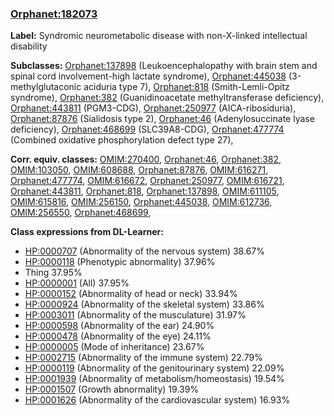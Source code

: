 
### [Orphanet:182073](http://www.orpha.net/ORDO/Orphanet_182073)
**Label:** Syndromic neurometabolic disease with non-X-linked intellectual disability

**Subclasses:** [Orphanet:137898](http://www.orpha.net/ORDO/Orphanet_137898) (Leukoencephalopathy with brain stem and spinal cord involvement-high lactate syndrome), [Orphanet:445038](http://www.orpha.net/ORDO/Orphanet_445038) (3-methylglutaconic aciduria type 7), [Orphanet:818](http://www.orpha.net/ORDO/Orphanet_818) (Smith-Lemli-Opitz syndrome), [Orphanet:382](http://www.orpha.net/ORDO/Orphanet_382) (Guanidinoacetate methyltransferase deficiency), [Orphanet:443811](http://www.orpha.net/ORDO/Orphanet_443811) (PGM3-CDG), [Orphanet:250977](http://www.orpha.net/ORDO/Orphanet_250977) (AICA-ribosiduria), [Orphanet:87876](http://www.orpha.net/ORDO/Orphanet_87876) (Sialidosis type 2), [Orphanet:46](http://www.orpha.net/ORDO/Orphanet_46) (Adenylosuccinate lyase deficiency), [Orphanet:468699](http://www.orpha.net/ORDO/Orphanet_468699) (SLC39A8-CDG), [Orphanet:477774](http://www.orpha.net/ORDO/Orphanet_477774) (Combined oxidative phosphorylation defect type 27), 

**Corr. equiv. classes:** [OMIM:270400](http://purl.obolibrary.org/obo/OMIM_270400), [Orphanet:46](http://www.orpha.net/ORDO/Orphanet_46), [Orphanet:382](http://www.orpha.net/ORDO/Orphanet_382), [OMIM:103050](http://purl.obolibrary.org/obo/OMIM_103050), [OMIM:608688](http://purl.obolibrary.org/obo/OMIM_608688), [Orphanet:87876](http://www.orpha.net/ORDO/Orphanet_87876), [OMIM:616271](http://purl.obolibrary.org/obo/OMIM_616271), [Orphanet:477774](http://www.orpha.net/ORDO/Orphanet_477774), [OMIM:616672](http://purl.obolibrary.org/obo/OMIM_616672), [Orphanet:250977](http://www.orpha.net/ORDO/Orphanet_250977), [OMIM:616721](http://purl.obolibrary.org/obo/OMIM_616721), [Orphanet:443811](http://www.orpha.net/ORDO/Orphanet_443811), [Orphanet:818](http://www.orpha.net/ORDO/Orphanet_818), [Orphanet:137898](http://www.orpha.net/ORDO/Orphanet_137898), [OMIM:611105](http://purl.obolibrary.org/obo/OMIM_611105), [OMIM:615816](http://purl.obolibrary.org/obo/OMIM_615816), [OMIM:256150](http://purl.obolibrary.org/obo/OMIM_256150), [Orphanet:445038](http://www.orpha.net/ORDO/Orphanet_445038), [OMIM:612736](http://purl.obolibrary.org/obo/OMIM_612736), [OMIM:256550](http://purl.obolibrary.org/obo/OMIM_256550), [Orphanet:468699](http://www.orpha.net/ORDO/Orphanet_468699), 

**Class expressions from DL-Learner:**

- [HP:0000707](http://purl.obolibrary.org/obo/HP_0000707) (Abnormality of the nervous system) 38.67%
- [HP:0000118](http://purl.obolibrary.org/obo/HP_0000118) (Phenotypic abnormality) 37.96%
- Thing 37.95%
- [HP:0000001](http://purl.obolibrary.org/obo/HP_0000001) (All) 37.95%
- [HP:0000152](http://purl.obolibrary.org/obo/HP_0000152) (Abnormality of head or neck) 33.94%
- [HP:0000924](http://purl.obolibrary.org/obo/HP_0000924) (Abnormality of the skeletal system) 33.86%
- [HP:0003011](http://purl.obolibrary.org/obo/HP_0003011) (Abnormality of the musculature) 31.97%
- [HP:0000598](http://purl.obolibrary.org/obo/HP_0000598) (Abnormality of the ear) 24.90%
- [HP:0000478](http://purl.obolibrary.org/obo/HP_0000478) (Abnormality of the eye) 24.11%
- [HP:0000005](http://purl.obolibrary.org/obo/HP_0000005) (Mode of inheritance) 23.67%
- [HP:0002715](http://purl.obolibrary.org/obo/HP_0002715) (Abnormality of the immune system) 22.79%
- [HP:0000119](http://purl.obolibrary.org/obo/HP_0000119) (Abnormality of the genitourinary system) 22.09%
- [HP:0001939](http://purl.obolibrary.org/obo/HP_0001939) (Abnormality of metabolism/homeostasis) 19.54%
- [HP:0001507](http://purl.obolibrary.org/obo/HP_0001507) (Growth abnormality) 19.39%
- [HP:0001626](http://purl.obolibrary.org/obo/HP_0001626) (Abnormality of the cardiovascular system) 16.93%


